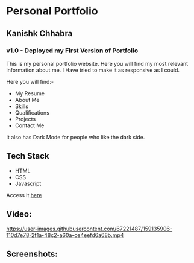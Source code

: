 # Personal Portfolio
## Kanishk Chhabra

### v1.0 - Deployed my First Version of Portfolio

This is my personal portfolio website. Here you will find my most relevant information about me. I Have tried to make it as responsive as I could.

Here you will find:-
- My Resume
- About Me
- Skills
- Qualifications
- Projects
- Contact Me

It also has Dark Mode for people who like the dark side.

## Tech Stack
* HTML
* CSS
* Javascript

Access it <a href = "https://kanishkchhabra.in/">here</a>

## Video: 

https://user-images.githubusercontent.com/67221487/159135906-110d7e78-2f1a-48c2-a60a-ce4eefd6a68b.mp4

## Screenshots: 


